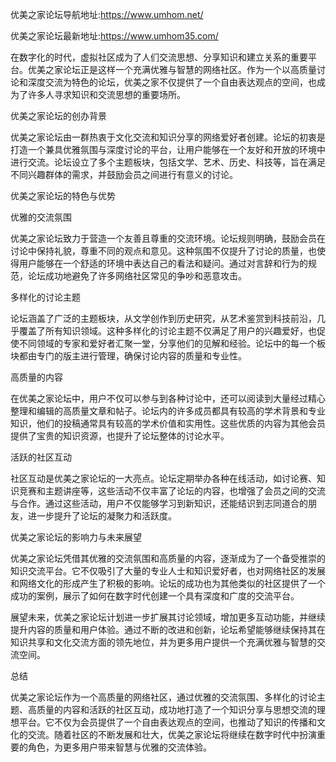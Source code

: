 优美之家论坛导航地址:https://www.umhom.net/

优美之家论坛最新地址:https://www.umhom35.com/

在数字化的时代，虚拟社区成为了人们交流思想、分享知识和建立关系的重要平台。优美之家论坛正是这样一个充满优雅与智慧的网络社区。作为一个以高质量讨论和深度交流为特色的论坛，优美之家不仅提供了一个自由表达观点的空间，也成为了许多人寻求知识和交流思想的重要场所。

优美之家论坛的创办背景

优美之家论坛由一群热衷于文化交流和知识分享的网络爱好者创建。论坛的初衷是打造一个兼具优雅氛围与深度讨论的平台，让用户能够在一个友好和开放的环境中进行交流。论坛设立了多个主题板块，包括文学、艺术、历史、科技等，旨在满足不同兴趣群体的需求，并鼓励会员之间进行有意义的讨论。

优美之家论坛的特色与优势

优雅的交流氛围

优美之家论坛致力于营造一个友善且尊重的交流环境。论坛规则明确，鼓励会员在讨论中保持礼貌，尊重不同的观点和意见。这种氛围不仅提升了讨论的质量，也使得用户能够在一个舒适的环境中表达自己的看法和疑问。通过对言辞和行为的规范，论坛成功地避免了许多网络社区常见的争吵和恶意攻击。

多样化的讨论主题

论坛涵盖了广泛的主题板块，从文学创作到历史研究，从艺术鉴赏到科技前沿，几乎覆盖了所有知识领域。这种多样化的讨论主题不仅满足了用户的兴趣爱好，也促使不同领域的专家和爱好者汇聚一堂，分享他们的见解和经验。论坛中的每一个板块都由专门的版主进行管理，确保讨论内容的质量和专业性。

高质量的内容

在优美之家论坛中，用户不仅可以参与到各种讨论中，还可以阅读到大量经过精心整理和编辑的高质量文章和帖子。论坛内的许多成员都具有较高的学术背景和专业知识，他们的投稿通常具有较高的学术价值和实用性。这些优质的内容为其他会员提供了宝贵的知识资源，也提升了论坛整体的讨论水平。

活跃的社区互动

社区互动是优美之家论坛的一大亮点。论坛定期举办各种在线活动，如讨论赛、知识竞赛和主题讲座等，这些活动不仅丰富了论坛的内容，也增强了会员之间的交流与合作。通过这些活动，用户不仅能够学习到新知识，还能结识到志同道合的朋友，进一步提升了论坛的凝聚力和活跃度。

优美之家论坛的影响力与未来展望

优美之家论坛凭借其优雅的交流氛围和高质量的内容，逐渐成为了一个备受推崇的知识交流平台。它不仅吸引了大量的专业人士和知识爱好者，也对网络社区的发展和网络文化的形成产生了积极的影响。论坛的成功也为其他类似的社区提供了一个成功的案例，展示了如何在数字时代创建一个具有深度和广度的交流平台。

展望未来，优美之家论坛计划进一步扩展其讨论领域，增加更多互动功能，并继续提升内容的质量和用户体验。通过不断的改进和创新，论坛希望能够继续保持其在知识共享和文化交流方面的领先地位，并为更多用户提供一个充满优雅与智慧的交流空间。

总结

优美之家论坛作为一个高质量的网络社区，通过优雅的交流氛围、多样化的讨论主题、高质量的内容和活跃的社区互动，成功地打造了一个知识分享与思想交流的理想平台。它不仅为会员提供了一个自由表达观点的空间，也推动了知识的传播和文化的交流。随着社区的不断发展和壮大，优美之家论坛将继续在数字时代中扮演重要的角色，为更多用户带来智慧与优雅的交流体验。
